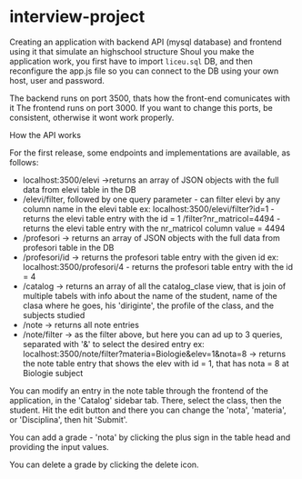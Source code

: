 # interview-project
Creating an application with backend API (mysql database) and frontend using it that simulate an highschool structure
Shoul you make the application work, you first have to import `liceu.sql` DB, and then reconfigure the app.js file so you can connect
to the DB using your own host, user and password.

The backend runs on port 3500, thats how the front-end comunicates with it
The frontend runs on port 3000. If you want to change this ports, be consistent, otherwise it wont work properly.

How the API works

For the first release, some endpoints and implementations are available, as follows:
- localhost:3500/elevi ->returns an array of JSON objects with the full data from elevi table in the DB
- /elevi/filter, followed by one query parameter - can filter elevi by any column name in the elevi table
   ex: localhost:3500/elevi/filter?id=1 - returns the elevi table entry with the id = 1
                           /filter?nr_matricol=4494 - returns the elevi table entry with the nr_matricol column value = 4494
- /profesori -> returns an array of JSON objects with the full data from profesori table in the DB
- /profesori/id -> returns the profesori table entry with the given id
  ex: localhost:3500/profesori/4 - returns the profesori table entry with the id = 4
- /catalog -> returns an array of all the catalog_clase view, that is join of multiple tabels with info about the name of the student,
  name of the clasa where he goes, his 'diriginte', the profile of the class, and the subjects studied
- /note -> returns all note entries
- /note/filter -> as the filter above, but here you can ad up to 3 queries, separated with '&' to select the desired entry
  ex: localhost:3500/note/filter?materia=Biologie&elev=1&nota=8 -> returns the note table entry that shows the elev with id = 1, that
  has nota = 8 at Biologie subject

You can modify an entry in the note table through the frontend of the application, in the 'Catalog' sidebar tab. There, select the class,
then the student. Hit the edit button and there you can change the 'nota', 'materia', or 'Disciplina', then hit 'Submit'.

You can add a grade - 'nota' by clicking the plus sign in the table head and providing the input values.

You can delete a grade by clicking the delete icon.
